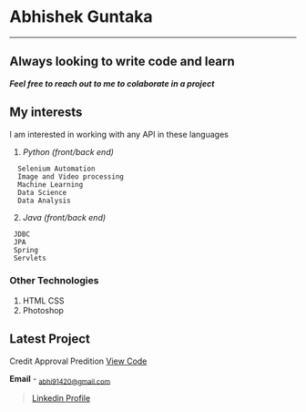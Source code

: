 # Abhishek Guntaka
---
## Always looking to write code and learn
***Feel free to reach out to me to colaborate in a project***
## My interests 

I am interested in working with any API in these languages 

1. *Python (front/back end)*
```
  Selenium Automation
  Image and Video processing
  Machine Learning
  Data Science
  Data Analysis
```
2. *Java (front/back end)*
 ```
  JDBC
  JPA
  Spring
  Servlets
 ```

### Other Technologies 

1. HTML CSS
2. Photoshop 

## Latest Project
Credit Approval Predition
[View Code](https://github.com/abhi91420/Credit_Approval)

**Email** - <sub>abhi91420@gmail.com</sub>

> [Linkedin Profile](https://www.linkedin.com/in/abhishek-guntaka-32922469/)
